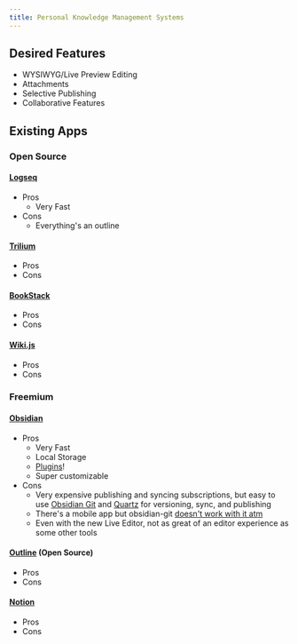 ```yaml
---
title: Personal Knowledge Management Systems
---
```


## Desired Features
* WYSIWYG/Live Preview Editing
* Attachments
* Selective Publishing
* Collaborative Features

## Existing Apps

### Open Source

#### [Logseq](https://logseq.com/)
* Pros
	* Very Fast
* Cons
	* Everything's an outline

#### [Trilium](https://github.com/zadam/trilium)
* Pros
* Cons

 #### [BookStack](https://www.bookstackapp.com/)
* Pros
* Cons

#### [Wiki.js](https://js.wiki/)
* Pros
* Cons

### Freemium

#### [Obsidian](https://obsidian.md/)
* Pros
	* Very Fast
	* Local Storage
	* [Plugins](https://obsidian.md/plugins)!
	* Super customizable
* Cons
	* Very expensive publishing and syncing subscriptions, but easy to use [Obsidian Git](https://github.com/denolehov/obsidian-git) and [Quartz](https://github.com/jackyzha0/quartz) for versioning, sync, and publishing
	* There's a mobile app but obsidian-git [doesn't work with it atm](https://github.com/denolehov/obsidian-git/issues/57)
	* Even with the new Live Editor, not as great of an editor experience as some other tools

#### [Outline](https://www.getoutline.com/) (Open Source)
* Pros
* Cons

#### [Notion](https://www.notion.so/)
* Pros
* Cons